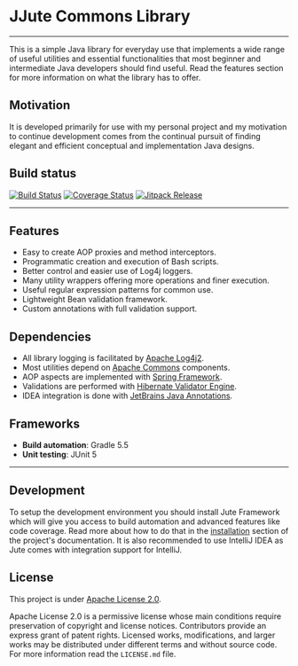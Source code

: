 # JJute Commons Library

---

This is a simple Java library for everyday use that implements a wide range of useful utilities and essential functionalities that most beginner and intermediate Java developers should find useful. Read the features section for more information on what the library has to offer.

## Motivation

It is developed primarily for use with my personal project and my motivation to continue development comes from the continual pursuit of finding elegant and efficient conceptual and implementation Java designs.

## Build status

[![Build Status](https://travis-ci.com/jjute/commons.svg?branch=develop)](https://travis-ci.com/jjute/commons)
[![Coverage Status](https://coveralls.io/repos/github/jjute/commons/badge.svg?branch=develop)](https://coveralls.io/github/jjute/commons?branch=develop)
[![Jitpack Release](https://jitpack.io/v/jjute/commons.svg)](https://jitpack.io/#jjute/commons)

---

## Features

- Easy to create AOP proxies and method interceptors.
- Programmatic creation and execution of Bash scripts.
- Better control and easier use of Log4j loggers.
- Many utility wrappers offering more operations and finer execution.
- Useful regular expression patterns for common use.
- Lightweight Bean validation framework.
- Custom annotations with full validation support.

## Dependencies

- All library logging is facilitated by [Apache Log4j2](https://logging.apache.org/log4j/2.x/).
- Most utilities depend on [Apache Commons](https://commons.apache.org/) components.
- AOP aspects are implemented with [Spring Framework](https://spring.io/).
- Validations are performed with [Hibernate Validator Engine](http://hibernate.org/validator/). 
- IDEA integration is done with [JetBrains Java Annotations](https://mvnrepository.com/artifact/org.jetbrains/annotations).

## Frameworks

- **Build automation**: Gradle 5.5
- **Unit testing**: JUnit 5

---

## Development

To setup the development environment you should install Jute Framework which will give you access to build automation and advanced features like code coverage. Read more about how to do that in the [installation](https://github.com/jjute/jute#installation) section of the project's documentation. It is also recommended to use IntelliJ IDEA as Jute comes with integration support for IntelliJ.

## License

This project is under [Apache License 2.0](https://choosealicense.com/licenses/apache-2.0/).

Apache License 2.0 is a permissive license whose main conditions require preservation of copyright and license notices. Contributors provide an express grant of patent rights. Licensed works, modifications, and larger works may be distributed under different terms and without source code. For more information read the `LICENSE.md` file.

